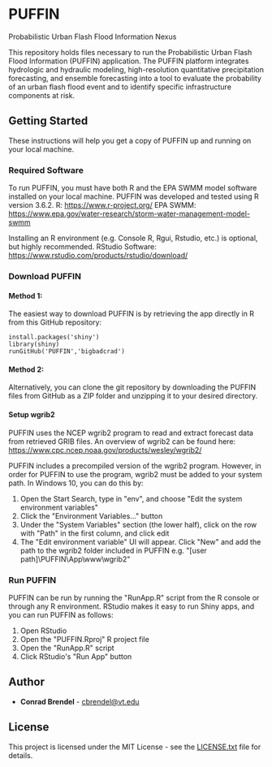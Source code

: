 # PUFFIN
Probabilistic Urban Flash Flood Information Nexus

This repository holds files necessary to run the Probabilistic Urban Flash Flood Information (PUFFIN) application. The PUFFIN platform integrates hydrologic and hydraulic modeling, high-resolution quantitative precipitation forecasting, and ensemble forecasting into a tool to evaluate the probability of an urban flash flood event and to identify specific infrastructure components at risk.

## Getting Started
These instructions will help you get a copy of PUFFIN up and running on your local machine.

### Required Software
To run PUFFIN, you must have both R and the EPA SWMM model software installed on your local machine.
PUFFIN was developed and tested using R version 3.6.2.
R: https://www.r-project.org/
EPA SWMM: https://www.epa.gov/water-research/storm-water-management-model-swmm

Installing an R environment (e.g. Console R, Rgui, Rstudio, etc.) is optional, but highly recommended.
RStudio Software: https://www.rstudio.com/products/rstudio/download/

### Download PUFFIN
#### Method 1:
The easiest way to download PUFFIN is by retrieving the app directly in R from this GitHub repository:
```
install.packages('shiny')
library(shiny)
runGitHub('PUFFIN','bigbadcrad')
```
#### Method 2:
Alternatively, you can clone the git repository by downloading the PUFFIN files from GitHub as a ZIP folder and unzipping it to your desired directory.

#### Setup wgrib2
PUFFIN uses the NCEP wgrib2 program to read and extract forecast data from retrieved GRIB files. An overview of wgrib2 can be found here: https://www.cpc.ncep.noaa.gov/products/wesley/wgrib2/

PUFFIN includes a precompiled version of the wgrib2 program. However, in order for PUFFIN to use the program, wgrib2 must be added to your system path. In Windows 10, you can do this by:
1) Open the Start Search, type in "env", and choose "Edit the system environment variables"
2) Click the "Environment Variables..." button
3) Under the "System Variables" section (the lower half), click on the row with "Path" in the first column, and click edit
4) The "Edit environment variable" UI will appear. Click "New" and add the path to the wgrib2 folder included in PUFFIN e.g. "[user path]\PUFFIN\App\www\wgrib2"

### Run PUFFIN
PUFFIN can be run by running the "RunApp.R" script from the R console or through any R environment. RStudio makes it easy to run Shiny apps, and you can run PUFFIN as follows:
1) Open RStudio
2) Open the "PUFFIN.Rproj" R project file
3) Open the "RunApp.R" script
4) Click RStudio's "Run App" button

## Author
* **Conrad Brendel** - cbrendel@vt.edu

## License
This project is licensed under the MIT License - see the [LICENSE.txt](LICENSE.txt) file for details.
